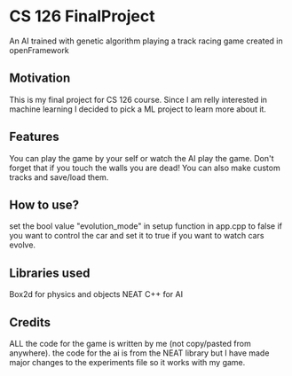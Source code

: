 # CS 126 FinalProject

An AI trained with genetic algorithm playing a track racing game created in openFramework

## Motivation
This is my final project for CS 126 course. Since I am relly interested in machine learning I decided to pick a ML project to learn more about it.

## Features
You can play the game by your self or watch the AI play the game. Don't forget that if you touch the walls you are dead! You can also make custom tracks and save/load them.

## How to use?
set the bool value "evolution_mode" in setup function in app.cpp to false if you want to control the car and set it to true if you want to watch cars evolve.

## Libraries used
Box2d for physics and objects
NEAT C++ for AI

## Credits
ALL the code for the game is written by me (not copy/pasted from anywhere). the code for the ai is from the NEAT library but I have made major changes to the experiments file so it works with my game.

